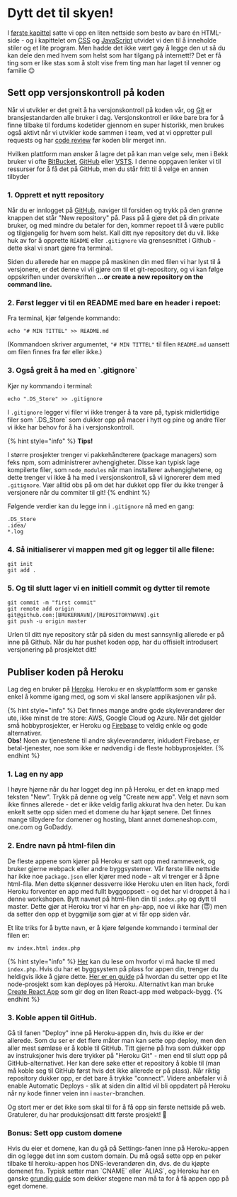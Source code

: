 # Dytt det til skyen!

I [første kapittel](../cover/01-hello.md) satte vi opp en liten nettside som besto av bare én HTML-side - og i kapittelet om [CSS](../cover-2/) og [JavaScript](../cover-4/06-filer.md) utvidet vi den til å inneholde stiler og et lite program. Men hadde det ikke vært gøy å legge den ut så du kan dele den med hvem som helst som har tilgang på internett!? Det er få ting som er like stas som å stolt vise frem ting man har laget til venner og familie 😌

## Sett opp versjonskontroll på koden

Når vi utvikler er det greit å ha versjonskontroll på koden vår, og [Git](https://git-scm.com/) er bransjestandarden alle bruker i dag. Versjonskontroll er ikke bare bra for å finne tilbake til fordums kodetider gjennom en super historikk, men brukes også aktivt når vi utvikler kode sammen i team, ved at vi oppretter pull requests og har [code review](../cover-7/code-review.md) før koden blir merget inn.

Hvilken plattform man ønsker å lagre det på kan man velge selv, men i Bekk bruker vi ofte [BitBucket](https://bitbucket.org/), [GitHub](https://github.com/) eller [VSTS](https://visualstudio.microsoft.com/team-services). I denne oppgaven lenker vi til ressurser for å få det på GitHub, men du står fritt til å velge en annen tilbyder

### 1. Opprett et nytt repository

Når du er innlogget på [GitHub](https://github.com/), naviger til forsiden og trykk på den grønne knappen det står "New repository" på. Pass på å gjøre det på din private bruker, og med mindre du betaler for den, kommer repoet til å være public og tilgjengelig for hvem som helst. Kall ditt nye repository det du vil. Ikke huk av for å opprette `README` eller `.gitignore` via grensesnittet i Github - dette skal vi snart gjøre fra terminal.

Siden du allerede har en mappe på maskinen din med filen vi har lyst til å versjonere, er det denne vi vil gjøre om til et git-repository, og vi kan følge oppskriften under overskriften **…or create a new repository on the command line.**

### 2. Først legger vi til en README med bare en header i repoet:

Fra terminal, kjør følgende kommando:

```text
echo "# MIN TITTEL" >> README.md
```

\(Kommandoen skriver argumentet, `"# MIN TITTEL"` til filen `README.md` uansett om filen finnes fra før eller ikke.\)

### 3. Også greit å ha med en \`.gitignore\`

Kjør ny kommando i terminal:

```text
echo ".DS_Store" >> .gitignore
```

I `.gitignore` legger vi filer vi ikke trenger å ta vare på, typisk midlertidige filer som \`.DS\_Store\` som dukker opp på macer i hytt og pine og andre filer vi ikke har behov for å ha i versjonskontroll.

{% hint style="info" %}
**Tips!**

I større prosjekter trenger vi pakkehåndterere \(package managers\) som feks npm, som administrerer avhengigheter. Disse kan typisk lage kompilerte filer, som `node_modules` når man installerer avhengighetene, og dette trenger vi ikke å ha med i versjonskontroll, så vi ignorerer dem med `.gitignore`. Vær alltid obs på om det har dukket opp filer du ikke trenger å versjonere når du commiter til git!
{% endhint %}

Følgende verdier kan du legge inn i `.gitignore` nå med en gang:

```text
.DS_Store
.idea/
*.log
```

### 4. Så initialiserer vi mappen med git og legger til alle filene:

```text
git init
git add .
```

### 5. Og til slutt lager vi en initiell commit og dytter til remote

```text
git commit -m "first commit"
git remote add origin 
git@github.com:[BRUKERNAVN]/[REPOSITORYNAVN].git
git push -u origin master
```

Urlen til ditt nye repository står på siden du mest sannsynlig allerede er på inne på Github. Når du har pushet koden opp, har du offisielt introdusert versjonering på prosjektet ditt!

## Publiser koden på Heroku

  
Lag deg en bruker på [Heroku](https://heroku.com). Heroku er en skyplattform som er ganske enkel å komme igang med, og som vi skal lansere applikasjonen vår på.

{% hint style="info" %}
Det finnes mange andre gode skyleverandører der ute, ikke minst de tre store: AWS, Google Cloud og Azure. Når det gjelder små hobbyprosjekter, er Heroku og [Firebase](https://firebase.google.com) to veldig enkle og gode alternativer.  
**Obs!** Noen av tjenestene til andre skyleverandører, inkludert Firebase, er betal-tjenester, noe som ikke er nødvendig i de fleste hobbyprosjekter.
{% endhint %}

### 1. Lag en ny app

I høyre hjørne når du har logget deg inn på Heroku, er det en knapp med teksten "New". Trykk på denne og velg "Create new app". Velg et navn som ikke finnes allerede - det er ikke veldig farlig akkurat hva den heter. Du kan enkelt sette opp siden med et domene du har kjøpt senere. Det finnes mange tilbydere for domener og hosting, blant annet domeneshop.com, one.com og GoDaddy.

### 2. Endre navn på html-filen din

De fleste appene som kjører på Heroku er satt opp med rammeverk, og bruker gjerne webpack eller andre byggsystemer. Vår første lille nettside har ikke noe `package.json` eller kjører med node - alt vi trenger er å åpne html-fila. Men dette skjønner dessverre ikke Heroku uten en liten hack, fordi Heroku forventer en app med fullt byggoppsett - og det har vi droppet å ha i denne workshopen. Bytt navnet på html-filen din til `index.php` og dytt til master. Dette gjør at Heroku tror vi har en `php`-app, noe vi ikke har \(😇\) men da setter den opp et byggmiljø som gjør at vi får opp siden vår.

 Et lite triks for å bytte navn, er å kjøre følgende kommando i terminal der filen er:

```text
mv index.html index.php
```

{% hint style="info" %}
[Her](https://medium.com/@topspinj/deploying-plain-html-and-js-onto-heroku-4e24023c1d08) kan du lese om hvorfor vi må hacke til med `index.php`. Hvis du har et byggsystem på plass for appen din, trenger du heldigvis ikke å gjøre dette. [Her er en guide](https://devcenter.heroku.com/articles/node-best-practices) på hvordan du setter opp et lite node-prosjekt som kan deployes på Heroku. Alternativt kan man bruke [Create React App](https://github.com/facebook/create-react-app) som gir deg en liten React-app med webpack-bygg.
{% endhint %}

### 3. Koble appen til GitHub.

Gå til fanen "Deploy" inne på Heroku-appen din, hvis du ikke er der allerede. Som du ser er det flere måter man kan sette opp deploy, men den aller mest sømløse er å koble til GitHub. Titt gjerne på hva som dukker opp av instruksjoner hvis dere trykker på "Heroku Git" - men end til slutt opp på GitHub-alternativet. Her kan dere søke etter et repository å koble til \(man må koble seg til GitHub først hvis det ikke allerede er på plass\). Når riktig repository dukker opp, er det bare å trykke "connect". Videre anbefaler vi å enable Automatic Deploys - slik at siden din alltid vil bli oppdatert på Heroku når ny kode finner veien inn i `master`-branchen.

Og stort mer er det ikke som skal til for å få opp sin første nettside på web. Gratulerer, du har produksjonsatt ditt første prosjekt! 🎉

### Bonus: Sett opp custom domene

Hvis du eier et domene, kan du gå på Settings-fanen inne på Heroku-appen din og legge det inn som custom domain. Du må også sette opp en peker tilbake til heroku-appen hos DNS-leverandøren din, dvs. de du kjøpte domenet fra. Typisk setter man \`CNAME\` eller \`ALIAS\`, og Heroku har en ganske [grundig guide](https://devcenter.heroku.com/articles/custom-domains) som dekker stegene man må ta for å få appen opp på eget domene.

